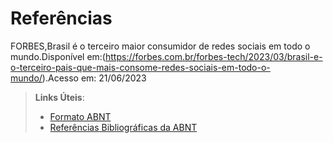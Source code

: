 # Referências
FORBES,Brasil é o terceiro maior consumidor de redes sociais em todo o mundo.Disponível em:(https://forbes.com.br/forbes-tech/2023/03/brasil-e-o-terceiro-pais-que-mais-consome-redes-sociais-em-todo-o-mundo/).Acesso em: 21/06/2023









> **Links Úteis**:
> - [Formato ABNT](https://www.normastecnicas.com/abnt/trabalhos-academicos/referencias/)
> - [Referências Bibliográficas da ABNT](https://comunidade.rockcontent.com/referencia-bibliografica-abnt/)
